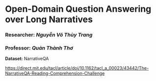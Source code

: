 # Open-Domain Question Answering over Long Narratives


### Researcher: _Nguyễn Võ Thùy Trang_
### Professor: _Quản Thành Thơ_


**Dataset:**  NarrativeQA

https://direct.mit.edu/tacl/article/doi/10.1162/tacl_a_00023/43442/The-NarrativeQA-Reading-Comprehension-Challenge
